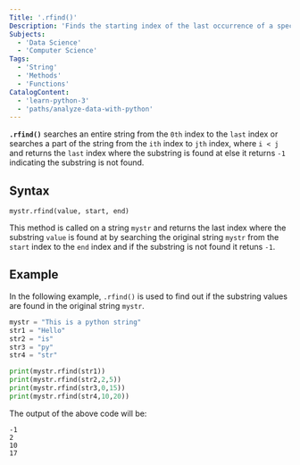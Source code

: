 ```yaml
---
Title: '.rfind()'
Description: 'Finds the starting index of the last occurrence of a specified substring if it is found in an original string and if the substring is not present the method returns -1.'
Subjects:
  - 'Data Science'
  - 'Computer Science'
Tags:
  - 'String'
  - 'Methods'
  - 'Functions'
CatalogContent:
  - 'learn-python-3'
  - 'paths/analyze-data-with-python'
---
```


**`.rfind()`** searches an entire string from the `0th` index to the `last` index or searches a part of the string from the `ith` index to `jth` index, where `i < j` and returns the `last` index where the substring is found at else it returns `-1` indicating the substring is not found.

## Syntax

```pseudo
mystr.rfind(value, start, end)
```

This method is called on a string `mystr` and returns the last index where the substring `value` is found at by searching the original string `mystr` from the `start` index to the `end` index and if the substring is not found it retuns `-1`.

## Example

In the following example, `.rfind()` is used to find out if the substring values are found in the original string `mystr`.

```python
mystr = "This is a python string"
str1 = "Hello"
str2 = "is"
str3 = "py"
str4 = "str"

print(mystr.rfind(str1))
print(mystr.rfind(str2,2,5))
print(mystr.rfind(str3,0,15))
print(mystr.rfind(str4,10,20))

```

The output of the above code will be:

```shell
-1
2
10
17
```

